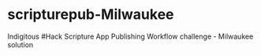 # scripturepub-Milwaukee
Indigitous #Hack Scripture App Publishing Workflow challenge - Milwaukee solution
